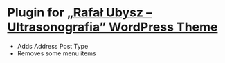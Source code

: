 # Plugin for [„Rafał Ubysz – Ultrasonografia” WordPress Theme](https://github.com/kamilradziszewski/rafal-ubysz-theme)

- Adds Address Post Type
- Removes some menu items
